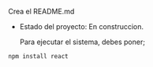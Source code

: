 Crea el README.md

- Estado del proyecto: En construccion.

  Para ejecutar el sistema, debes poner;

```npm install react```
